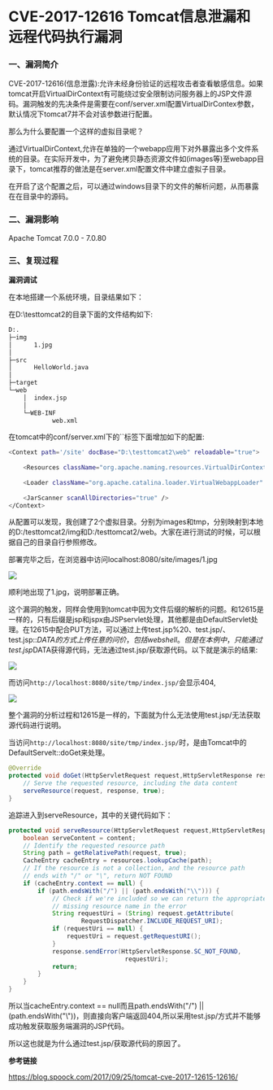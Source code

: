 # CVE-2017-12616 Tomcat信息泄漏和远程代码执行漏洞

### 一、漏洞简介

CVE-2017-12616(信息泄露):允许未经身份验证的远程攻击者查看敏感信息。如果tomcat开启VirtualDirContext有可能绕过安全限制访问服务器上的JSP文件源码。漏洞触发的先决条件是需要在conf/server.xml配置VirtualDirContex参数，默认情况下tomcat7并不会对该参数进行配置。

那么为什么要配置一个这样的虚拟目录呢？

通过VirtualDirContext,允许在单独的一个webapp应用下对外暴露出多个文件系统的目录。在实际开发中，为了避免拷贝静态资源文件如(images等)至webapp目录下，tomcat推荐的做法是在server.xml配置文件中建立虚拟子目录。

在开启了这个配置之后，可以通过windows目录下的文件的解析问题，从而暴露在在目录中的源码。

### 二、漏洞影响

Apache Tomcat 7.0.0 - 7.0.80

### 三、复现过程

**漏洞调试**

在本地搭建一个系统环境，目录结果如下：

在D:\testtomcat2的目录下面的文件结构如下:


```bash
D:.
├─img
│      1.jpg
│
├─src
│      HelloWorld.java
│
├─target
└─web
    │  index.jsp
    │
    └─WEB-INF
            web.xml
```

在tomcat中的conf/server.xml下的``标签下面增加如下的配置:


```bash
<Context path='/site' docBase="D:\testtomcat2\web" reloadable="true">
    
    <Resources className="org.apache.naming.resources.VirtualDirContext" extraResourcePaths="/WEB-INF/classes=F:/testtomcat2/target/classes,/images=D:/testtomcat2/img,/tmp=D:/testtomcat2/web" />
    
    <Loader className="org.apache.catalina.loader.VirtualWebappLoader" virtualClasspath="/WEB-INF/classes=F:/testtomcat2/target/classes" />
    
    <JarScanner scanAllDirectories="true" />
</Context>
```

从配置可以发现，我创建了2个虚拟目录。分别为images和tmp，分别映射到本地的D:/testtomcat2/img和D:/testtomcat2/web。大家在进行测试的时候，可以根据自己的目录自行参照修改。

部署完毕之后，在浏览器中访问localhost:8080/site/images/1.jpg

![](images/15893700737264.png)


顺利地出现了1.jpg，说明部署正确。

这个漏洞的触发，同样会使用到tomcat中因为文件后缀的解析的问题。和12615是一样的，只有后缀是jsp和jspx由JSPservlet处理，其他都是由DefaultServlet处理。在12615中配合PUT方法，可以通过上传test.jsp%20、test.jsp/、test.jsp::$DATA的方式上传任意的问价，包括webshell。但是在本例中，只能通过test.jsp%20和test.jsp::$DATA获得源代码，无法通过test.jsp/获取源代码。以下就是演示的结果:

![](images/15893700810384.jpg)


而访问`http://localhost:8080/site/tmp/index.jsp/`会显示404,

![](images/15893700915611.jpg)


整个漏洞的分析过程和12615是一样的，下面就为什么无法使用test.jsp/无法获取源代码进行说明。

当访问`http://localhost:8080/site/tmp/index.jsp/`时，是由Tomcat中的DefaultServelt::doGet来处理。


```java
@Override
protected void doGet(HttpServletRequest request,HttpServletResponse response) throws IOException, ServletException {
    // Serve the requested resource, including the data content
    serveResource(request, response, true);
}
```

追踪进入到serveResource，其中的关键代码如下：


```java
protected void serveResource(HttpServletRequest request,HttpServletResponse response,boolean content) throws IOException, ServletException {
    boolean serveContent = content;
    // Identify the requested resource path
    String path = getRelativePath(request, true);
    CacheEntry cacheEntry = resources.lookupCache(path);
    // If the resource is not a collection, and the resource path
    // ends with "/" or "\", return NOT FOUND
    if (cacheEntry.context == null) {
        if (path.endsWith("/") || (path.endsWith("\\"))) {
            // Check if we're included so we can return the appropriate
            // missing resource name in the error
            String requestUri = (String) request.getAttribute(
                    RequestDispatcher.INCLUDE_REQUEST_URI);
            if (requestUri == null) {
                requestUri = request.getRequestURI();
            }
            response.sendError(HttpServletResponse.SC_NOT_FOUND,
                                requestUri);
            return;
        }
    }
}
```

所以当cacheEntry.context == null而且path.endsWith("/") || (path.endsWith("\\"))，则直接向客户端返回404,所以采用test.jsp/方式并不能够成功触发获取服务端漏洞的JSP代码。

所以这也就是为什么通过test.jsp/获取源代码的原因了。

**参考链接**

https://blog.spoock.com/2017/09/25/tomcat-cve-2017-12615-12616/